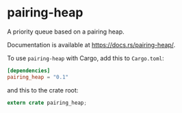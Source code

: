 # pairing-heap

A priority queue based on a pairing heap.

Documentation is available at https://docs.rs/pairing-heap/.

To use `pairing-heap` with Cargo, add this to `Cargo.toml`:

```toml
[dependencies]
pairing_heap = "0.1"
```

and this to the crate root:

```rust
extern crate pairing_heap;
```
